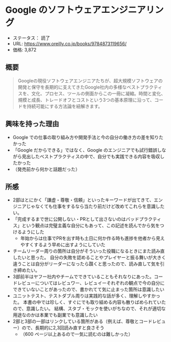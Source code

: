 # Google のソフトウェアエンジニアリング

- ステータス： 読了
- URL: https://www.oreilly.co.jp/books/9784873119656/
- 価格: 3,872

## 概要

> Googleの現役ソフトウェアエンジニアたちが、超大規模ソフトウェアの開発と保守を長期的に支えてきたGoogle社内の多様なベストプラクティスを、文化、プロセス、ツールの側面からこの一冊に凝縮。時間と変化、規模と成長、トレードオフとコストという3つの基本原理に沿って、コードを持続可能にする方法論を紐解きます。

## 興味を持った理由

- Google での仕事の取り組み方や開発手法と今の自分の働き方の差を知りたかった
- 「Google だからできる」ではなく、Google のエンジニアでも試行錯誤しながら見出したベストプラクティスの中で、自分でも実践できる内容を吸収したかった
- （発売前から何かと話題だった）

## 所感

- 2部はとにかく「謙虚・尊敬・信頼」といったキーワードが出てきて、エンジニアじゃなくても仕事をするなら当たり前だけど改めてこれらを意識したい。
- 「完成するまで世に公開しない・PRとして出さないのはバッドプラクティス」という観点は完璧主義な自分にもあって、この記述を読んでから気をつけるようにした
    - 年始からは仕事でPRを出す時も土日に何か作る時も進捗を他者から見えやすくするよう早めに出すようにしていた
- チームリーダー周りの箇所は自分がそういった役職になるときにまた読み直したいと思った。
自分の失敗を認めることやプレイヤーと振る舞いが大きく違うことは自分がリーダーになったら躓くと思ったので、読み直して気を引き締めたい。
- 3部前半はヤフー社内やチームでできていることもそれなりにあった。コードレビューについてはレビュワー、レビュイーそれぞれの観点で今の自分にできていないことがあったので、書かれてて気に止まった箇所は意識したい
- ユニットテスト、テストダブル周りは実践的な話が多く、理解しやすかった。
本書の中では珍しく、すぐにでも取り組める内容も散りばめられていたので、意識したい。
結構、スタブ・モックを使いがちなので、それが適切な用途なのかは本業でも副業でも意識したい
- 2部と3部の一部はリンクしている箇所がある（例えば、尊敬とコードレビュー）ので、長期的に2,3回読み直すと良さそう
    - （600 ページ以上あるので一気に読むのは難しかった）
